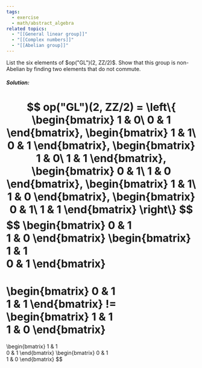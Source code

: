 ```yaml
---
tags:
  - exercise
  - math/abstract_algebra
related topics:
  - "[[General linear group]]"
  - "[[Complex numbers]]"
  - "[[Abelian group]]"
---
```

List the six elements of $op("GL")(2, ZZ/2)$. Show that this group is non-Abelian by finding two elements that do not commute.
##### Solution:
$$
op("GL")(2, ZZ/2) = \left\{
\begin{bmatrix}
1 & 0\
0 & 1
\end{bmatrix},
\begin{bmatrix}
1 & 1\
0 & 1
\end{bmatrix},
\begin{bmatrix}
1 & 0\
1 & 1
\end{bmatrix},
\begin{bmatrix}
0 & 1\
1 & 0
\end{bmatrix},
\begin{bmatrix}
1 & 1\
1 & 0
\end{bmatrix},
\begin{bmatrix}
0 & 1\
1 & 1
\end{bmatrix}
\right\}
$$
$$
\begin{bmatrix}
	0 & 1\
	1 & 0
\end{bmatrix}
\begin{bmatrix}
	1 & 1\
	0 & 1
\end{bmatrix}
=
\begin{bmatrix}
	0 & 1\
	1 & 1
\end{bmatrix}
 !=
\begin{bmatrix}
	1 & 1\
	1 & 0
\end{bmatrix}
=
\begin{bmatrix}
	1 & 1\
	0 & 1
\end{bmatrix}
\begin{bmatrix}
	0 & 1\
	1 & 0
\end{bmatrix}
$$